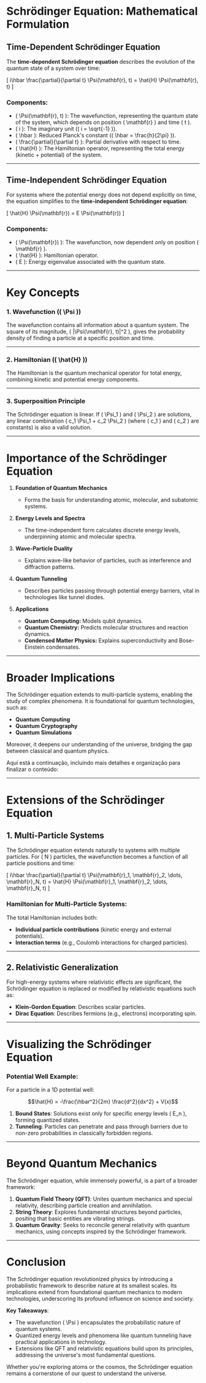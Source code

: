 # Schrödinger Equation: Mathematical Formulation

## Time-Dependent Schrödinger Equation

The **time-dependent Schrödinger equation** describes the evolution of the quantum state of a system over time:

\[
i\hbar \frac{\partial}{\partial t} \Psi(\mathbf{r}, t) = \hat{H} \Psi(\mathbf{r}, t)
\]

### Components:
- \( \Psi(\mathbf{r}, t) \): The wavefunction, representing the quantum state of the system, which depends on position \( \mathbf{r} \) and time \( t \).
- \( i \): The imaginary unit (\( i = \sqrt{-1} \)).
- \( \hbar \): Reduced Planck's constant (\( \hbar = \frac{h}{2\pi} \)).
- \( \frac{\partial}{\partial t} \): Partial derivative with respect to time.
- \( \hat{H} \): The Hamiltonian operator, representing the total energy (kinetic + potential) of the system.

---

## Time-Independent Schrödinger Equation

For systems where the potential energy does not depend explicitly on time, the equation simplifies to the **time-independent Schrödinger equation**:

\[
\hat{H} \Psi(\mathbf{r}) = E \Psi(\mathbf{r})
\]

### Components:
- \( \Psi(\mathbf{r}) \): The wavefunction, now dependent only on position \( \mathbf{r} \).
- \( \hat{H} \): Hamiltonian operator.
- \( E \): Energy eigenvalue associated with the quantum state.

---

# Key Concepts

### 1. **Wavefunction (\( \Psi \))**
The wavefunction contains all information about a quantum system. The square of its magnitude, \( |\Psi(\mathbf{r}, t)|^2 \), gives the probability density of finding a particle at a specific position and time.

---

### 2. **Hamiltonian (\( \hat{H} \))**
The Hamiltonian is the quantum mechanical operator for total energy, combining kinetic and potential energy components.

---

### 3. **Superposition Principle**
The Schrödinger equation is linear. If \( \Psi_1 \) and \( \Psi_2 \) are solutions, any linear combination \( c_1 \Psi_1 + c_2 \Psi_2 \) (where \( c_1 \) and \( c_2 \) are constants) is also a valid solution.

---

# Importance of the Schrödinger Equation

1. **Foundation of Quantum Mechanics**
   - Forms the basis for understanding atomic, molecular, and subatomic systems.

2. **Energy Levels and Spectra**
   - The time-independent form calculates discrete energy levels, underpinning atomic and molecular spectra.

3. **Wave-Particle Duality**
   - Explains wave-like behavior of particles, such as interference and diffraction patterns.

4. **Quantum Tunneling**
   - Describes particles passing through potential energy barriers, vital in technologies like tunnel diodes.

5. **Applications**
   - **Quantum Computing:** Models qubit dynamics.
   - **Quantum Chemistry:** Predicts molecular structures and reaction dynamics.
   - **Condensed Matter Physics:** Explains superconductivity and Bose-Einstein condensates.

---

# Broader Implications

The Schrödinger equation extends to multi-particle systems, enabling the study of complex phenomena. It is foundational for quantum technologies, such as:
- **Quantum Computing**
- **Quantum Cryptography**
- **Quantum Simulations**

Moreover, it deepens our understanding of the universe, bridging the gap between classical and quantum physics.


Aqui está a continuação, incluindo mais detalhes e organização para finalizar o conteúdo:

---

# Extensions of the Schrödinger Equation

## 1. **Multi-Particle Systems**
The Schrödinger equation extends naturally to systems with multiple particles. For \( N \) particles, the wavefunction becomes a function of all particle positions and time:

\[
i\hbar \frac{\partial}{\partial t} \Psi(\mathbf{r}_1, \mathbf{r}_2, \dots, \mathbf{r}_N, t) = \hat{H} \Psi(\mathbf{r}_1, \mathbf{r}_2, \dots, \mathbf{r}_N, t)
\]

### Hamiltonian for Multi-Particle Systems:
The total Hamiltonian includes both:
- **Individual particle contributions** (kinetic energy and external potentials).
- **Interaction terms** (e.g., Coulomb interactions for charged particles).

---

## 2. **Relativistic Generalization**
For high-energy systems where relativistic effects are significant, the Schrödinger equation is replaced or modified by relativistic equations such as:
- **Klein-Gordon Equation**: Describes scalar particles.
- **Dirac Equation**: Describes fermions (e.g., electrons) incorporating spin.

---

# Visualizing the Schrödinger Equation

### Potential Well Example:
For a particle in a 1D potential well:

$$\hat{H} = -\frac{\hbar^2}{2m} \frac{d^2}{dx^2} + V(x)$$


1. **Bound States**: Solutions exist only for specific energy levels \( E_n \), forming quantized states.
2. **Tunneling**: Particles can penetrate and pass through barriers due to non-zero probabilities in classically forbidden regions.

---

# Beyond Quantum Mechanics

The Schrödinger equation, while immensely powerful, is a part of a broader framework:
1. **Quantum Field Theory (QFT)**: Unites quantum mechanics and special relativity, describing particle creation and annihilation.
2. **String Theory**: Explores fundamental structures beyond particles, positing that basic entities are vibrating strings.
3. **Quantum Gravity**: Seeks to reconcile general relativity with quantum mechanics, using concepts inspired by the Schrödinger framework.

---

# Conclusion

The Schrödinger equation revolutionized physics by introducing a probabilistic framework to describe nature at its smallest scales. Its implications extend from foundational quantum mechanics to modern technologies, underscoring its profound influence on science and society.

**Key Takeaways**:
- The wavefunction \( \Psi \) encapsulates the probabilistic nature of quantum systems.
- Quantized energy levels and phenomena like quantum tunneling have practical applications in technology.
- Extensions like QFT and relativistic equations build upon its principles, addressing the universe's most fundamental questions.

Whether you're exploring atoms or the cosmos, the Schrödinger equation remains a cornerstone of our quest to understand the universe. 



